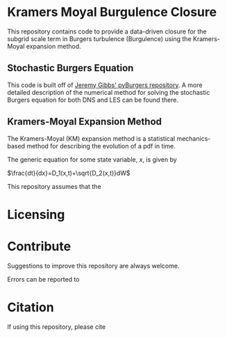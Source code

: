 # Kramers Moyal Burgulence Closure
This repository contains code to provide a data-driven closure for the subgrid scale term in Burgers turbulence (Burgulence) using the Kramers-Moyal expansion method.

## Stochastic Burgers Equation

This code is built off of [Jeremy Gibbs' pyBurgers repository](https://github.com/jeremygibbs/pyBurgers). A more detailed description of the numerical method for solving the stochastic Burgers equation for both DNS and LES can be found there.

## Kramers-Moyal Expansion Method

The Kramers-Moyal (KM) expansion method is a statistical mechanics-based method for describing the evolution of a pdf in time.

The generic equation for some state variable, $x$, is given by

$\frac{dt}{dx}=D_1(x,t)+\sqrt{D_2(x,t)}dW$

This repository assumes that the 

# Licensing

# Contribute

Suggestions to improve this repository are always welcome.

Errors can be reported to

# Citation

If using this repository, please cite


